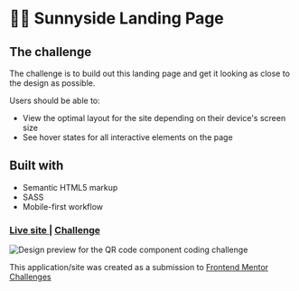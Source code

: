 # 👩‍💻 Sunnyside Landing Page 


## The challenge
The challenge is to build out this landing page and get it looking as close to the design as possible.

Users should be able to:

- View the optimal layout for the site depending on their device's screen size
- See hover states for all interactive elements on the page


## Built with

- Semantic HTML5 markup
- SASS
- Mobile-first workflow

<div>
  <h3>
    <a href= "https://sass-sunnyside-landing-page.netlify.app/">
      Live site
    </a>
    <span> | </span>
    <a href= "https://www.frontendmentor.io/challenges/sunnyside-agency-landing-page-7yVs3B6ef">
      Challenge
    </a>
  </h3>
</div>

![Design preview for the QR code component coding challenge](./images/preview.png)

This application/site was created as a submission to <a href= "https://www.frontendmentor.io/">Frontend Mentor Challenges</a> 
